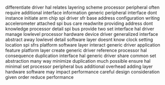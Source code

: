differentiate driver hal relates layering scheme processor peripheral often require additional interface information generic peripheral interface dont instance initiate arm chip spi driver sfr base address configuration writing accelerometer attached spi bus care readwrite providing address dont knowledge processor detail spi bus provide two set interface hal driver manage lowlevel processor hardware device driver generalized interface abstract away lowlevel detail software layer doesnt know clock setting location spi sfrs platform software layer interact generic driver application feature platform layer create generic driver reference processor hal consequence duplication interface hal generic driver share common set abstraction many way minimize duplication much possible ensure hal minimal set processor peripheral bus additional overhead adding layer hardware software may impact performance careful design consideration given order reduce performance